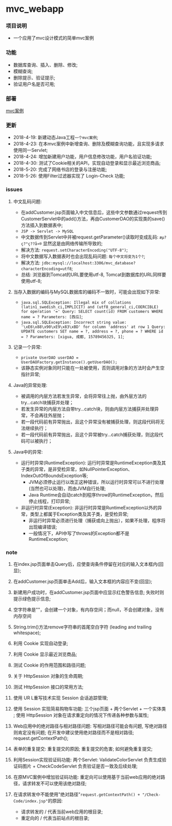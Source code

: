 # mvc_webapp


### 项目说明
 - 一个应用了mvc设计模式的简单mvc案例
 
 
### 功能
 - 数据库查询、插入、删除、修改;
 - 模糊查询;
 - 删除提示、验证提示;
 - 验证用户名是否可用;


### 部署

[mvc案例](http://47.106.11.169:8080/mvcapp/index.jsp)
 
 
### 更新

 - 2018-4-19: 新建动态Java工程`一个mvc案例`;
 - 2018-4-23: 在本mvc案例中新增查询、删除及模糊查询功能，且实现多请求使用同一Servlet;
 - 2018-4-24: 增加新建用户功能，用户信息修改功能，用户名验证功能;
 - 2018-4-30: 测试了Cookie相关的API，实现自动登录和显示最近浏览商品;
 - 2018-5-20: 完成了网络书店的登录与注册功能;
 - 2018-5-26: 使用Filter过滤器实现了 Login-Check 功能;


### issues

 1. 中文乱码问题: 
    - 在addCustomer.jsp页面输入中文信息后，这些中文参数通过request传到CustomerServlet中的add()方法，再由CustomerDAO的实现类的save()方法插入到数据表中;
    - `JSP -> Servlet -> MySQL`
    - 中文数据传到Servlet中并被request.getParameter()读取时变成乱码: `æµ?ç?°ç??å¤®` 显然这是由网络传输所导致的;
    - 解决方法: `request.setCharacterEncoding("UTF-8")`;
    - 将中文数据写入数据表时也会出现乱码问题: `每个中文将变为1个?`;
    - 解决方法: `jdbc:mysql://localhost:3306/mvc_database?characterEncoding=utf8`;
    - 总结: 浏览器到Tomcat的URL要使用utf-8, Tomcat到数据库的URL同样要使用utf-8;
 
 2. 当存入数据的编码与MySQL数据库的编码不一致时，可能会出现如下异常:
    - `java.sql.SQLException: Illegal mix of collations (latin1_swedish_ci,IMPLICIT) and (utf8_general_ci,COERCIBLE) for operation '=' Query: SELECT count(id) FROM customers WHERE name = ? Parameters: [西瓜]`;
    - `java.sql.SQLException: Incorrect string value: '\xE6\x88\x90\xE9\x83\xBD' for column 'address' at row 1 Query: UPDATE customers SET name = ?, address = ?, phone = ? WHERE id = ? Parameters: [xigua, 成都, 15789456325, 1]`;
   
 3. 记录一个异常:
    - `private UserDAO userDAO = UserDAOFactory.getInstance().getUserDAO();`
    -  该静态实例对象同时只能在一处被使用，否则调用对象的方法时会产生空指针异常;
   
 4. Java的异常处理:
    - 被调用的内层方法若发生异常，会将异常往上抛，由外层方法的try...catch块捕获并处理；
    - 若发生异常的内层方法自带try...catch块，则由内层方法捕获并处理异常，不会再往外层抛；
    - 若一段代码前有异常抛出，且这个异常没有被捕获处理，则这段代码将无法继续执行；
    - 若一段代码前有异常抛出，且这个异常被try...catch捕获处理，则这段代码可以被执行；
   
 5. Java中的异常: 
    - 运行时异常(RuntimeException): 运行时异常是RuntimeException类及其子类的异常，是非受检异常，如NullPointerException、IndexOutOfBoundsException等;
      - JVM必须停止运行以改正这种错误，所以运行时异常可以不进行处理(当然也可以处理)，而由JVM自行处理;
      - Java Runtime会自动catch到程序throw的RuntimeException，然后停止线程，打印异常;
    - 非运行时异常(Exception): 非运行时异常是RuntimeException以外的异常，类型上都属于Exception类及其子类，是受检异常;
      - 非运行时异常必须进行处理（捕获或向上抛出），如果不处理，程序将出现编译错误;
      - 一般情况下，API中写了throws的Exception都不是RuntimeException;  
   
### note

 1. 在index.jsp页面单击Query后，应使查询条件停留在对应的输入文本框内(回显);
 
 2. 在addCustomer.jsp页面单击Add后，输入文本框的内容应不变(回显);
 
 3. 新建用户成功时，在addCustomer.jsp页面中应显示红色警告信息; 失败时则提示绿色提示信息;
 
 4. 空字符串是""，会创建一个对象，有内存空间；而null，不会创建对象，没有内存空间
 
 5. String.trim()方法remove字符串的首尾空白字符 (leading and trailing whitespace);
 
 6. 利用 Cookie 实现自动登录;
 
 7. 利用 Cookie 显示最近浏览商品;
 
 8. 测试 Cookie 的作用范围和路径问题;
 
 9. 关于 HttpSession 对象的生命周期;
 
 10. 测试 HttpSession 接口的常用方法;
 
 11. 使用 UR L重写技术实现 Session 会话追踪管理;
 
 12. 使用 Session 实现简易购物车功能: 三个jsp页面 + 两个Servlet + 一个实体类 ; 使用 HttpSession 对象在请求重定向的情况下传递各种参数与属性;
 
 13. Web应用中的绝对路径与相对路径问题: 写相对路径可能会有问题, 写绝对路径则肯定没有问题; 在开发中建议使用绝对路径而不是相对路径; request.getContextPath();
 
 14. 表单的重复提交: 重复提交的原因; 重复提交的危害; 如何避免重复提交;
 
 15. 利用Session实现验证码功能: 两个Servlet: ValidateColorServlet 负责生成验证码图片 + CheckCodeServlet 负责验证是否一致及后续处理;
 
 16. 在原MVC案例中增加验证码功能: 重定向可以使用基于当前web应用的绝对路径，请求转发不可以使用该绝对路径;
 
 17. 在请求转发中不能使用"绝对路径"`request.getContextPath() + "/Check-Code/index.jsp"`的原因: 
     - 请求转发的  / 代表当前web应用的根目录;
     - 重定向的 / 代表当前站点的根目录;
     